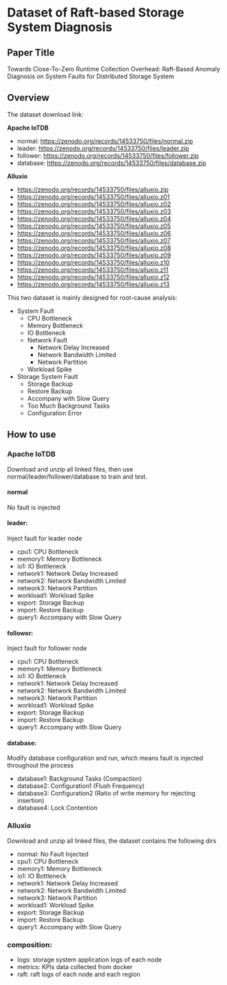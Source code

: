# Dataset of Raft-based Storage System Diagnosis

## Paper Title

Towards Close-To-Zero Runtime Collection Overhead: Raft-Based Anomaly Diagnosis on System Faults for Distributed Storage System

## Overview

The dataset download link:

**Apache IoTDB**

- normal: https://zenodo.org/records/14533750/files/normal.zip
- leader: https://zenodo.org/records/14533750/files/leader.zip
- follower: https://zenodo.org/records/14533750/files/follower.zip
- database: https://zenodo.org/records/14533750/files/database.zip

**Alluxio**

- https://zenodo.org/records/14533750/files/alluxio.zip
- https://zenodo.org/records/14533750/files/alluxio.z01
- https://zenodo.org/records/14533750/files/alluxio.z02
- https://zenodo.org/records/14533750/files/alluxio.z03
- https://zenodo.org/records/14533750/files/alluxio.z04
- https://zenodo.org/records/14533750/files/alluxio.z05
- https://zenodo.org/records/14533750/files/alluxio.z06
- https://zenodo.org/records/14533750/files/alluxio.z07
- https://zenodo.org/records/14533750/files/alluxio.z08
- https://zenodo.org/records/14533750/files/alluxio.z09
- https://zenodo.org/records/14533750/files/alluxio.z10
- https://zenodo.org/records/14533750/files/alluxio.z11
- https://zenodo.org/records/14533750/files/alluxio.z12
- https://zenodo.org/records/14533750/files/alluxio.z13

This two dataset is mainly designed for root-cause analysis:

- System Fault
  - CPU Bottleneck
  - Memory Bottleneck
  - IO Bottleneck
  - Network Fault
    - Network Delay Increased
    - Network Bandwidth Limited
    - Network Partition
  - Workload Spike
- Storage System Fault
  - Storage Backup
  - Restore Backup
  - Accompany with Slow Query
  - Too Much Background Tasks
  - Configuration Error

## How to use

### Apache IoTDB

Download and unzip all linked files, then use normal/leader/follower/database to train and test. 

#### normal

No fault is injected

#### leader:

Inject fault for leader node

- cpu1: CPU Bottleneck
- memory1: Memory Bottleneck
- io1: IO Bottleneck
- network1: Network Delay Increased
- network2: Network Bandwidth Limited
- network3: Network Partition
- workload1: Workload Spike
- export: Storage Backup
- import: Restore Backup
- query1: Accompany with Slow Query

#### follower:

Inject fault for follower node

- cpu1: CPU Bottleneck
- memory1: Memory Bottleneck
- io1: IO Bottleneck
- network1: Network Delay Increased
- network2: Network Bandwidth Limited
- network3: Network Partition
- workload1: Workload Spike
- export: Storage Backup
- import: Restore Backup
- query1: Accompany with Slow Query

#### database:

Modify database configuration and run, which means fault is injected throughout the process

- database1: Background Tasks (Compaction)
- database2: Configuration1 (Flush Frequency)
- database3: Configuration2 (Ratio of write memory for rejecting insertion)
- database4: Lock Contention

### Alluxio

Download and unzip all linked files, the dataset contains the following dirs

- normal: No Fault Injected
- cpu1: CPU Bottleneck
- memory1: Memory Bottleneck
- io1: IO Bottleneck
- network1: Network Delay Increased
- network2: Network Bandwidth Limited
- network3: Network Partition
- workload1: Workload Spike
- export: Storage Backup
- import: Restore Backup
- query1: Accompany with Slow Query

### composition:

- logs: storage system application logs of each node
- metrics: KPIs data collected from docker
- raft: raft logs of each node and each region